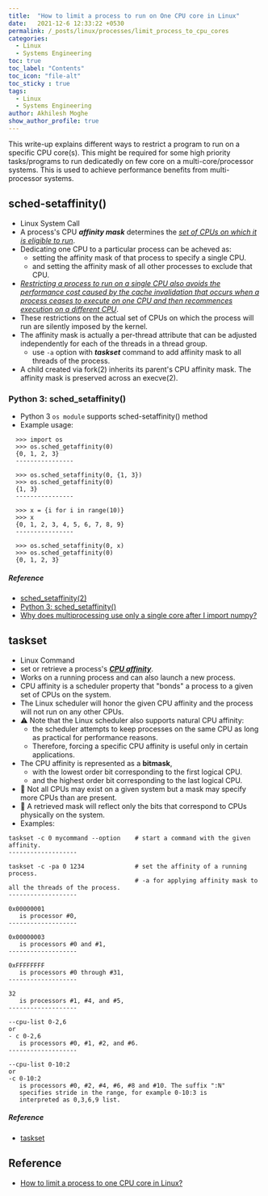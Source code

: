 ```yaml
---
title:  "How to limit a process to run on One CPU core in Linux"
date:   2021-12-6 12:33:22 +0530
permalink: /_posts/linux/processes/limit_process_to_cpu_cores
categories:
  - Linux
  - Systems Engineering
toc: true
toc_label: "Contents"
toc_icon: "file-alt"
toc_sticky : true
tags:
  - Linux
  - Systems Engineering
author: Akhilesh Moghe
show_author_profile: true
---
```


This write-up explains different ways to restrict a program to run on a specific CPU core(s). This might be required for some high priority tasks/programs to run dedicatedly on few core on a multi-core/processor systems. This is used to achieve performance benefits from multi-processor systems.

## sched-setaffinity()
  - Linux System Call
  - A process's CPU __*affinity mask*__ determines the *<u>set of CPUs on which it is eligible to run</u>*.
  - Dedicating one CPU to a particular process can be acheved as:
    - setting the affinity mask of that process to specify a single CPU.
    - and setting the affinity mask of all other processes to exclude that CPU.
  - *<u>Restricting a process to run on a single CPU also avoids the performance cost caused by the cache invalidation that occurs when a process ceases to execute on one CPU and then recommences execution on a different CPU</u>*.
  - These restrictions on the actual set of CPUs on which the process will run are silently imposed by the kernel.
  - The affinity mask is actually a per-thread attribute that can be adjusted independently for each of the threads in a thread group.
    - use `-a` option with __*taskset*__ command to add affinity mask to all threads of the process.
  - A child created via fork(2) inherits its parent's CPU affinity mask. The affinity mask is preserved across an execve(2).

### Python 3: sched_setaffinity()
  - Python 3 `os module` supports sched-setaffinity() method
  - Example usage:
  ```
    >>> import os
    >>> os.sched_getaffinity(0)
    {0, 1, 2, 3}
    ----------------

    >>> os.sched_setaffinity(0, {1, 3})
    >>> os.sched_getaffinity(0)
    {1, 3}
    ----------------

    >>> x = {i for i in range(10)}
    >>> x
    {0, 1, 2, 3, 4, 5, 6, 7, 8, 9}
    ----------------

    >>> os.sched_setaffinity(0, x)
    >>> os.sched_getaffinity(0)
    {0, 1, 2, 3}
  ```
  
##### Reference
  - [sched_setaffinity(2)](https://linux.die.net/man/2/sched_setaffinity)
  - [Python 3: sched_setaffinity()](https://docs.python.org/dev/library/os.html#os.sched_setaffinity)
  - [Why does multiprocessing use only a single core after I import numpy?](https://stackoverflow.com/questions/15639779/why-does-multiprocessing-use-only-a-single-core-after-i-import-numpy)

## taskset
  - Linux Command
  - set or retrieve a process's __*<u>CPU affinity*</u>__.
  - Works on a running process and can also launch a new process.
  - CPU affinity is a scheduler property that "bonds" a process to a given set of CPUs on the system.
  - The Linux scheduler will honor the given CPU affinity and the process will not run on any other CPUs.
  - :warning: Note that the Linux scheduler also supports natural CPU affinity:
    - the scheduler attempts to keep processes on the same CPU as long as practical for performance reasons.
    - Therefore, forcing a specific CPU affinity is useful only in certain applications.
  - The CPU affinity is represented as a __bitmask__,
    - with the lowest order bit corresponding to the first logical CPU.
    - and the highest order bit corresponding to the last logical CPU.
  - :memo: Not all CPUs may exist on a given system but a mask may specify more CPUs than are present.
  - :memo: A retrieved mask will reflect only the bits that correspond to CPUs physically on the system.
  - Examples:
  
  ```
  taskset -c 0 mycommand --option    # start a command with the given affinity.
  -------------------

  taskset -c -pa 0 1234              # set the affinity of a running process.
                                     # -a for applying affinity mask to all the threads of the process.
  -------------------

  0x00000001
     is processor #0,
  -------------------

  0x00000003
     is processors #0 and #1,
  -------------------

  0xFFFFFFFF
     is processors #0 through #31,
  -------------------

  32
     is processors #1, #4, and #5,
  -------------------

  --cpu-list 0-2,6
  or
  - c 0-2,6
     is processors #0, #1, #2, and #6.
  -------------------

  --cpu-list 0-10:2
  or
  -c 0-10:2
     is processors #0, #2, #4, #6, #8 and #10. The suffix ":N"
     specifies stride in the range, for example 0-10:3 is
     interpreted as 0,3,6,9 list.
  ```

##### Reference
  - [taskset](https://man7.org/linux/man-pages/man1/taskset.1.html)



## Reference
  - [How to limit a process to one CPU core in Linux?](https://unix.stackexchange.com/questions/23106/how-to-limit-a-process-to-one-cpu-core-in-linux)



  
